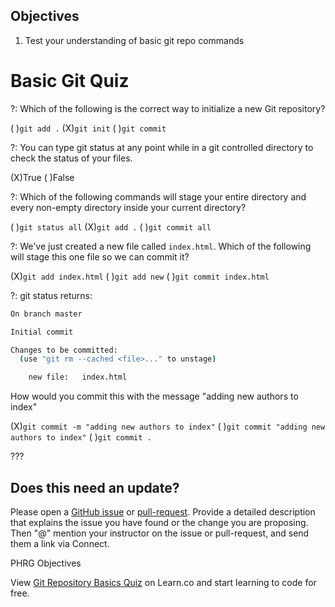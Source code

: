 ## Objectives

1. Test your understanding of basic git repo commands


# Basic Git Quiz

?: Which of the following is the correct way to initialize a new Git repository?

( )`git add .` (X)`git init` ( )`git commit`

?: You can type git status at any point while in a git controlled directory to check the status of your files.

(X)True
( )False

?: Which of the following commands will stage your entire directory and every non-empty directory inside your current directory?

( )`git status all`
(X)`git add .`
( )`git commit all`

?: We've just created a new file called `index.html`. Which of the following will stage this one file so we can commit it?

(X)`git add index.html`
( )`git add new`
( )`git commit index.html`


?: git status returns:

```bash
On branch master

Initial commit

Changes to be committed:
  (use "git rm --cached <file>..." to unstage)

	new file:   index.html
```

How would you commit this with the message "adding new authors to index"

(X)`git commit -m "adding new authors to index"`
( )`git commit "adding new authors to index"`
( )`git commit .`


???

## Does this need an update?

Please open a [GitHub issue](https://github.com/learn-co-curriculum/phrg-git-basics-quiz/issues) or [pull-request](https://github.com/learn-co-curriculum/phrg-git-basics-quiz/pulls). Provide a detailed description that explains the issue you have found or the change you are proposing. Then "@" mention your instructor on the issue or pull-request, and send them a link via Connect.


<p data-visibility='hidden'>PHRG Objectives</p>

<p class='util--hide'>View <a href='https://learn.co/lessons/phrg-git-basics-quiz'>Git Repository Basics Quiz</a> on Learn.co and start learning to code for free.</p>

